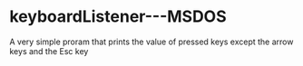 # keyboardListener---MSDOS
A very simple proram that prints the value of pressed keys except the arrow keys and the Esc key
